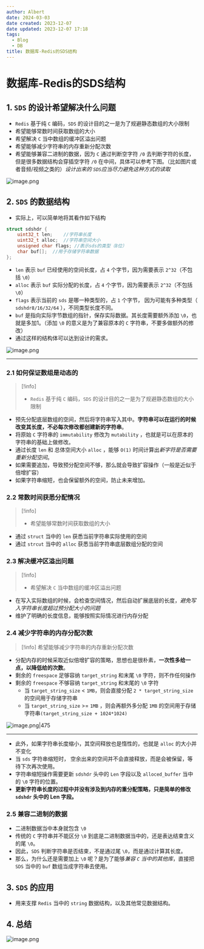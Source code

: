 ```yaml
---
author: Albert
date: 2024-03-03
date created: 2023-12-07
date updated: 2023-12-07 17:18
tags:
  - Blog
  - DB
title: 数据库-Redis的SDS结构
---
```


# 数据库-Redis的SDS结构

## 1. `SDS` 的设计希望解决什么问题

- `Redis` 基于纯 `C` 编码，`SDS` 的设计目的之一是为了规避静态数组的大小限制
- 希望能够常数时间获取数组的大小
- 希望解决 `C` 当中数组的缓冲区溢出问题
- 希望能够减少字符串的内存重新分配次数
- 希望能够兼容二进制的数据，因为 `C` 通过判断空字符 `/0` 去判断字符的长度，但是很多数据结构会穿插空字符 `/0` 在中间，具体可以参考下图。（比如图片或者音频/视频之类的）_设计出来的 `SDS`应当尽力避免这种方式的读取_

![image.png](https://img-20221128.oss-cn-shanghai.aliyuncs.com/img-2023-05/20231207163049.png)

## 2. `SDS` 的数据结构

- 实际上，可以简单地将其看作如下结构

```c
struct sdshdr {
    uint32_t len;    //字符串长度
    uint32_t alloc;  //字符串空间大小
    unsigned char flags; //表示sds的类型（8位）
    char buf[];  //用于存储字符串数据
};
```

- `len` 表示 `buf` 已经使用的空间长度，占 `4` 个字节，因为需要表示 `2^32`（不包括 `\0`）
- `alloc` 表示 `buf` 实际分配的长度，占 `4` 个字节，因为需要表示 `2^32`（不包括 `\0`）
- `flags` 表示当前的 `sds` 是哪一种类型的，占 `1` 个字节， 因为可能有多种类型（ `sdshdr8/16/32/64` ），不同类型长度不同。
- `buf` 是指向实际字节数组的指针，保存实际数据。其长度需要额外添加 `\0`，也就是多加1。（添加 `\0` 的意义是为了兼容原本的 `C` 字符串，不要多做额外的修改）
- 通过这样的结构体可以达到设计的需求。

![image.png](https://img-20221128.oss-cn-shanghai.aliyuncs.com/img-2023-05/20231207163501.png)

---

### 2.1 如何保证数组是动态的

> [!info]
>
> - `Redis` 基于纯 `C` 编码，`SDS` 的设计目的之一是为了规避静态数组的大小限制

- 预先分配底层数组的空间，然后将字符串写入其中。**字符串可以在运行的时候改变其长度，不必每次修改都创建新的字符串**。
- 将原始 `C` 字符串的 `immutability` 修改为 `mutability` ，也就是可以在原本的字符串的基础上做修改。
- 通过长度 `len` 和 总体空间大小 `alloc` ，能够 `O(1)` 时间计算出*新字符是否需要重新分配空间*。
- 如果需要追加，导致预分配空间不够，那么就会导致扩容操作（一般是近似于倍增扩容）
- 如果字符串缩短，也会保留额外的空间，防止未来增加。

### 2.2 常数时间获悉分配情况

> [!info]
>
> - 希望能够常数时间获取数组的大小

- 通过 `struct` 当中的 `len` 获悉当前字符串实际使用的空间
- 通过 `strcut` 当中的 `alloc` 获悉当前字符串底层数组分配的空间

### 2.3 解决缓冲区溢出问题

> [!info]
>
> - 希望解决 `C` 当中数组的缓冲区溢出问题

- 在写入实际数组的时候，会检查空间情况，然后自动扩展底层的长度，_避免写入字符串长度超过预分配大小的问题_
- 维护了明确的长度信息，能够按照实际情况进行内存分配

### 2.4 减少字符串的内存分配次数

> [!info]
> 希望能够减少字符串的内存重新分配次数

- 分配内存的时候采取近似倍增扩容的策略，思想也是很朴素，**一次性多给一点，以降低给的次数**。
- 剩余的 `freespace` 足够容纳 `target_string` 和末尾 `\0` 字符，则不作任何操作
- 剩余的 `freespace` 不够容纳 `target_string` 和末尾的 `\0` 字符
  - 当 `target_string_size` < `1MB`，则会直接分配 `2 * target_string_size` 的空间用于存储字符串
  - 当 `target_string_size` >= `1MB` ，则会再额外多分配 `1MB` 的空间用于存储字符串`(target_string_size + 1024*1024)`

![image.png|475](https://img-20221128.oss-cn-shanghai.aliyuncs.com/img-2023-05/20231207170342.png)

---

- 此外，如果字符串长度缩小，其空间释放也是惰性的，也就是 `alloc` 的大小并不变化
- 当 `sds` 字符串缩短时， 空余出来的空间并不会直接释放，而是会被保留，等待下次再次使用。
- 字符串缩短操作需要更新 `sdshdr` 头中的 `Len` 字段以及 `alloced_buffer` 当中的 `\0` 字符的位置。
- **更新字符串长度的过程中并没有涉及到内存的重分配策略，只是简单的修改 `sdshdr` 头中的 Len 字段。**

### 2.5 兼容二进制的数据

- 二进制数据当中本身就包含 `\0`
- 传统的 `C` 字符串并不能区分 `\0` 到底是二进制数据当中的，还是表达结束含义的尾 `\0`。
- 因此，`SDS` 判断字符串是否结束，不是通过尾 `\0`，而是通过计算其长度。
- 那么，为什么还是需要加上 `\0` 呢？是为了能够*兼容 `C` 当中的其他库*，直接把 `SDS` 当中的 `buf` 数组当成字符串去使用。

## 3. `SDS` 的应用

- 用来支撑 `Redis` 当中的 `string` 数据结构，以及其他常见数据结构。

## 4. 总结

![image.png](https://img-20221128.oss-cn-shanghai.aliyuncs.com/img-2023-05/20231207170901.png)
